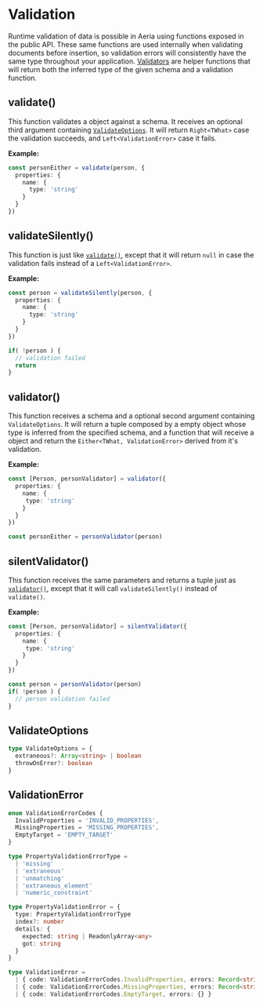 # Validation

Runtime validation of data is possible in Aeria using functions exposed in the public API. These same functions are used internally when validating documents before insertion, so validation errors will consistently have the same type throughout your application. [Validators](#validator) are helper functions that will return both the inferred type of the given schema and a validation function.


## validate()

This function validates a object against a schema. It receives an optional third argument containing [`ValidateOptions`](#validateoptions). It will return `Right<TWhat>` case the validation succeeds, and `Left<ValidationError>` case it fails.

**Example:**

```typescript
const personEither = validate(person, {
  properties: {
    name: {
      type: 'string'
    }
  }
})
```

## validateSilently()

This function is just like [`validate()`](#validate), except that it will return `null` in case the validation fails instead of a `Left<ValidationError>`.

**Example:**

```typescript
const person = validateSilently(person, {
  properties: {
    name: {
      type: 'string'
    }
  }
})

if( !person ) {
  // validation failed
  return
}
```

## validator()

This function receives a schema and a optional second argument containing `ValidateOptions`. It will return a tuple composed by a empty object whose type is inferred from the specified schema, and a function that will receive a object and return the `Either<TWhat, ValidationError>` derived from it's validation.

**Example:**

```typescript
const [Person, personValidator] = validator({
  properties: {
    name: {
     type: 'string'
    }
  }
})

const personEither = personValidator(person)
```

## silentValidator()

This function receives the same parameters and returns a tuple just as [`validator()`](#validator), except that it will call `validateSilently()` instead of `validate()`.

**Example:**

```typescript
const [Person, personValidator] = silentValidator({
  properties: {
    name: {
     type: 'string'
    }
  }
})

const person = personValidator(person)
if( !person ) {
  // person validation failed
}
```

## ValidateOptions

```typescript
type ValidateOptions = {
  extraneous?: Array<string> | boolean
  throwOnError?: boolean
}
```

## ValidationError

```typescript
enum ValidationErrorCodes {
  InvalidProperties = 'INVALID_PROPERTIES',
  MissingProperties = 'MISSING_PROPERTIES',
  EmptyTarget = 'EMPTY_TARGET'
}

type PropertyValidationErrorType =
  | 'missing'
  | 'extraneous'
  | 'unmatching'
  | 'extraneous_element'
  | 'numeric_constraint'

type PropertyValidationError = {
  type: PropertyValidationErrorType
  index?: number
  details: {
    expected: string | ReadonlyArray<any>
    got: string
  }
}

type ValidationError =
  | { code: ValidationErrorCodes.InvalidProperties, errors: Record<string, PropertyValidationError | ValidationError> }
  | { code: ValidationErrorCodes.MissingProperties, errors: Record<string, { type: 'missing'  }> }
  | { code: ValidationErrorCodes.EmptyTarget, errors: {} }
```
